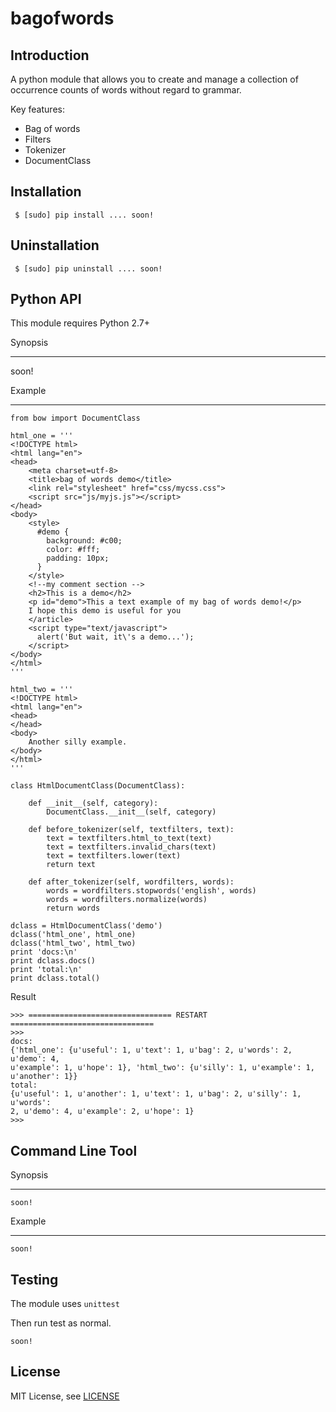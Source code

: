 # bagofwords

Introduction
------------

A python module that allows you to create and manage a collection of occurrence counts of words without regard to grammar.

Key features:

* Bag of words
* Filters
* Tokenizer
* DocumentClass


Installation
------------

```
 $ [sudo] pip install .... soon!
```

Uninstallation
--------------

```
 $ [sudo] pip uninstall .... soon!
```


Python API
----------

This module requires Python 2.7+ 

Synopsis
********

soon!


Example
*******

```
from bow import DocumentClass

html_one = '''
<!DOCTYPE html>
<html lang="en">
<head>
	<meta charset=utf-8>
	<title>bag of words demo</title>
	<link rel="stylesheet" href="css/mycss.css">
	<script src="js/myjs.js"></script>
</head>
<body>
	<style>
	  #demo {
		background: #c00;
		color: #fff;
		padding: 10px;
	  }
	</style>
	<!--my comment section -->
	<h2>This is a demo</h2>
	<p id="demo">This a text example of my bag of words demo!</p>
	I hope this demo is useful for you 
	</article>
	<script type="text/javascript">
	  alert('But wait, it\'s a demo...');
	</script>
</body>
</html>
'''

html_two = '''
<!DOCTYPE html>
<html lang="en">
<head>
</head>
<body>
    Another silly example.
</body>
</html>
'''

class HtmlDocumentClass(DocumentClass):

    def __init__(self, category):
        DocumentClass.__init__(self, category)

    def before_tokenizer(self, textfilters, text):
        text = textfilters.html_to_text(text)
        text = textfilters.invalid_chars(text)
        text = textfilters.lower(text)
        return text

    def after_tokenizer(self, wordfilters, words):
        words = wordfilters.stopwords('english', words)
        words = wordfilters.normalize(words)
        return words
            
dclass = HtmlDocumentClass('demo')
dclass('html_one', html_one)
dclass('html_two', html_two)
print 'docs:\n'
print dclass.docs()
print 'total:\n'
print dclass.total()
```

Result

```
>>> ================================ RESTART ================================
>>> 
docs:
{'html_one': {u'useful': 1, u'text': 1, u'bag': 2, u'words': 2, u'demo': 4, 
u'example': 1, u'hope': 1}, 'html_two': {u'silly': 1, u'example': 1, u'another': 1}}
total:
{u'useful': 1, u'another': 1, u'text': 1, u'bag': 2, u'silly': 1, u'words': 
2, u'demo': 4, u'example': 2, u'hope': 1}
>>> 
```


Command Line Tool
-----------------

Synopsis
********

```
soon!
```

Example
*******

```
soon!
```

Testing
-------
The module uses ```unittest```

Then run test as normal.

```
soon!
```

License
-------
MIT License, see [LICENSE](https://github.com/dmiro/bagofwords/blob/master/LICENSE)

